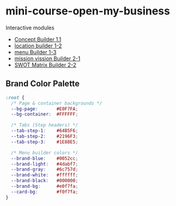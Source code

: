 # mini-course-open-my-business

Interactive modules

- [Concept Builder 1.1](https://giyoraashkenazi.github.io/mini-course-open-my-business/modules/concept-builder-1-1/)
- [location builder 1-2](https://giyoraashkenazi.github.io/mini-course-open-my-business/modules/location-builder-1-2/)
- [menu Builder 1-3](https://giyoraashkenazi.github.io/mini-course-open-my-business/modules/menu-builder-1-3/)
- [mission vission Builder 2-1](https://giyoraashkenazi.github.io/mini-course-open-my-business/modules/mission-vission-builder-2-1/)
- [SWOT Matrix Builder 2-2](https://giyoraashkenazi.github.io/mini-course-open-my-business/modules/swot-matrix-builder-2-2/)

## Brand Color Palette

```css
:root {
  /* Page & container backgrounds */
  --bg-page:       #E0F7FA;
  --bg-container:  #FFFFFF;

  /* Tabs (Step headers) */
  --tab-step-1:    #64B5F6;
  --tab-step-2:    #2196F3;
  --tab-step-3:    #1E88E5;

  /* Menu builder colors */
  --brand-blue:    #0052cc;
  --brand-light:   #4dabf7;
  --brand-gray:    #6c757d;
  --brand-white:   #ffffff;
  --brand-black:   #000000;
  --brand-bg:      #e0f7fa;
  --card-bg:       #f0f7fa;
}
